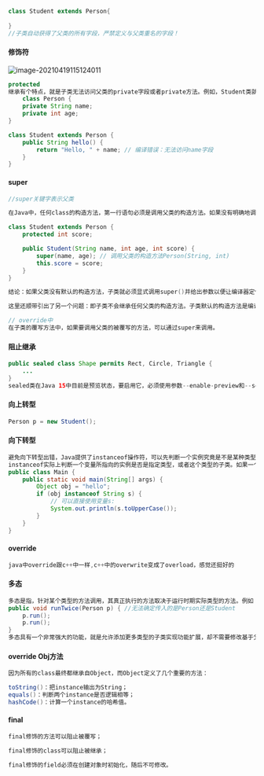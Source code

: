 ```java
class Student extends Person{
    
}
//子类自动获得了父类的所有字段，严禁定义与父类重名的字段！
```

#### 修饰符

![image-20210419115124011](https://i.loli.net/2021/04/19/YwFfMSlAhLQV2n3.png)

```java
protected
继承有个特点，就是子类无法访问父类的private字段或者private方法。例如，Student类就无法访问Person类的name和age字段：
    class Person {
    private String name;
    private int age;
}

class Student extends Person {
    public String hello() {
        return "Hello, " + name; // 编译错误：无法访问name字段
    }
}
```

#### super

```java
//super关键字表示父类

在Java中，任何class的构造方法，第一行语句必须是调用父类的构造方法。如果没有明确地调用父类的构造方法，编译器会帮我们自动加一句super();

class Student extends Person {
    protected int score;

    public Student(String name, int age, int score) {
        super(name, age); // 调用父类的构造方法Person(String, int)
        this.score = score;
    }
}

结论：如果父类没有默认的构造方法，子类就必须显式调用super()并给出参数以便让编译器定位到父类的一个合适的构造方法。

这里还顺带引出了另一个问题：即子类不会继承任何父类的构造方法。子类默认的构造方法是编译器自动生成的，不是继承的。

// override中
在子类的覆写方法中，如果要调用父类的被覆写的方法，可以通过super来调用。
```

#### 阻止继承

```java
public sealed class Shape permits Rect, Circle, Triangle {
    ...
}
sealed类在Java 15中目前是预览状态，要启用它，必须使用参数--enable-preview和--source 15。
```

#### 向上转型

```java
Person p = new Student(); 
```

#### 向下转型

```java
避免向下转型出错，Java提供了instanceof操作符，可以先判断一个实例究竟是不是某种类型：
instanceof实际上判断一个变量所指向的实例是否是指定类型，或者这个类型的子类。如果一个引用变量为null，那么对任何instanceof的判断都为false。
public class Main {
    public static void main(String[] args) {
        Object obj = "hello";
        if (obj instanceof String s) {
            // 可以直接使用变量s:
            System.out.println(s.toUpperCase());
        }
    }
}
```

#### override

```java
java中override跟c++中一样,c++中的overwrite变成了overload，感觉还挺好的
```

#### 多态

```java
多态是指，针对某个类型的方法调用，其真正执行的方法取决于运行时期实际类型的方法。例如：
public void runTwice(Person p) { //无法确定传入的是Person还是Student
    p.run();
    p.run();
}
多态具有一个非常强大的功能，就是允许添加更多类型的子类实现功能扩展，却不需要修改基于父类的代码。
```

#### override Obj方法

```java
因为所有的class最终都继承自Object，而Object定义了几个重要的方法：

toString()：把instance输出为String；
equals()：判断两个instance是否逻辑相等；
hashCode()：计算一个instance的哈希值。
```

#### final

```java
final修饰的方法可以阻止被覆写；

final修饰的class可以阻止被继承；

final修饰的field必须在创建对象时初始化，随后不可修改。
```





